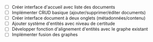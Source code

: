 - [ ] Créer interface d'accueil avec liste des documents
- [ ] Implémenter CRUD basique (ajouter/supprimer/éditer documents)
- [ ] Créer interface document à deux onglets (métadonnées/contenu)
- [ ] Ajouter système d'entités avec niveau de certitude
- [ ] Développer fonction d'alignement d'entités avec le graphe existant
- [ ] Implémenter fusion des graphes